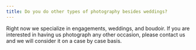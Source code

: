```yaml
---
title: Do you do other types of photography besides weddings?
---
```

Right now we specialize in engagements, weddings, and boudoir. If you are interested in having us photograph any other occasion, please contact us and we will consider it on a case by case basis.